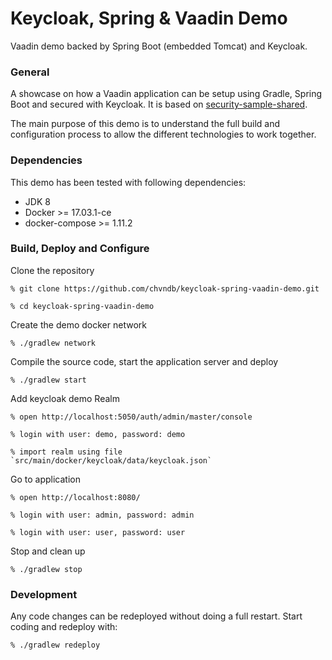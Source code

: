 # Keycloak, Spring & Vaadin Demo

Vaadin demo backed by Spring Boot (embedded Tomcat) and Keycloak.

### General

A showcase on how a Vaadin application can be setup using Gradle, Spring Boot and secured with Keycloak. It is based on [security-sample-shared](https://github.com/peholmst/vaadin4spring/tree/master/samples/security-sample-shared).

The main purpose of this demo is to understand the full build and configuration process to allow the different technologies to work together.

### Dependencies
This demo has been tested with following dependencies:
* JDK 8
* Docker >= 17.03.1-ce
* docker-compose >= 1.11.2

### Build, Deploy and Configure

Clone the repository

    % git clone https://github.com/chvndb/keycloak-spring-vaadin-demo.git

    % cd keycloak-spring-vaadin-demo

Create the demo docker network

    % ./gradlew network

Compile the source code, start the application server and deploy

    % ./gradlew start

Add keycloak demo Realm

    % open http://localhost:5050/auth/admin/master/console

    % login with user: demo, password: demo

    % import realm using file `src/main/docker/keycloak/data/keycloak.json`

Go to application

    % open http://localhost:8080/

    % login with user: admin, password: admin

    % login with user: user, password: user

Stop and clean up

    % ./gradlew stop

### Development

Any code changes can be redeployed without doing a full restart.
Start coding and redeploy with:

    % ./gradlew redeploy
